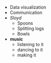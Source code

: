 * Data visualization
* Communication
* *Sloyd*
  * Spoons
  * Splitting logs
  * Bowls
* **music**
  * listening to it
  * dancing to it
  * making it
